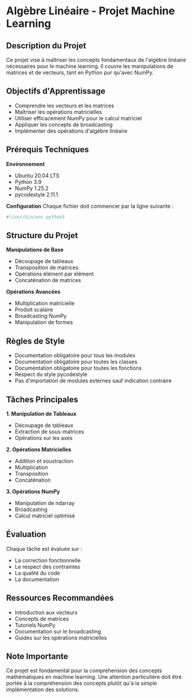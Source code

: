 # Algèbre Linéaire - Projet Machine Learning

## Description du Projet

Ce projet vise à maîtriser les concepts fondamentaux de l'algèbre linéaire nécessaires pour le machine learning. Il couvre les manipulations de matrices et de vecteurs, tant en Python pur qu'avec NumPy.

## Objectifs d'Apprentissage

- Comprendre les vecteurs et les matrices
- Maîtriser les opérations matricielles
- Utiliser efficacement NumPy pour le calcul matriciel
- Appliquer les concepts de broadcasting
- Implémenter des opérations d'algèbre linéaire

## Prérequis Techniques

**Environnement**

- Ubuntu 20.04 LTS
- Python 3.9
- NumPy 1.25.2
- pycodestyle 2.11.1

**Configuration**
Chaque fichier doit commencer par la ligne suivante :

```bash
#!/usr/bin/env python3
```

## Structure du Projet

**Manipulations de Base**

- Découpage de tableaux
- Transposition de matrices
- Opérations élément par élément
- Concaténation de matrices

**Opérations Avancées**

- Multiplication matricielle
- Produit scalaire
- Broadcasting NumPy
- Manipulation de formes

## Règles de Style

- Documentation obligatoire pour tous les modules
- Documentation obligatoire pour toutes les classes
- Documentation obligatoire pour toutes les fonctions
- Respect du style pycodestyle
- Pas d'importation de modules externes sauf indication contraire

## Tâches Principales

**1. Manipulation de Tableaux**

- Découpage de tableaux
- Extraction de sous-matrices
- Opérations sur les axes

**2. Opérations Matricielles**

- Addition et soustraction
- Multiplication
- Transposition
- Concaténation

**3. Opérations NumPy**

- Manipulation de ndarray
- Broadcasting
- Calcul matriciel optimisé

## Évaluation

Chaque tâche est évaluée sur :

- La correction fonctionnelle
- Le respect des contraintes
- La qualité du code
- La documentation

## Ressources Recommandées

- Introduction aux vecteurs
- Concepts de matrices
- Tutoriels NumPy
- Documentation sur le broadcasting
- Guides sur les opérations matricielles

## Note Importante

Ce projet est fondamental pour la compréhension des concepts mathématiques en machine learning. Une attention particulière doit être portée à la compréhension des concepts plutôt qu'à la simple implémentation des solutions.
